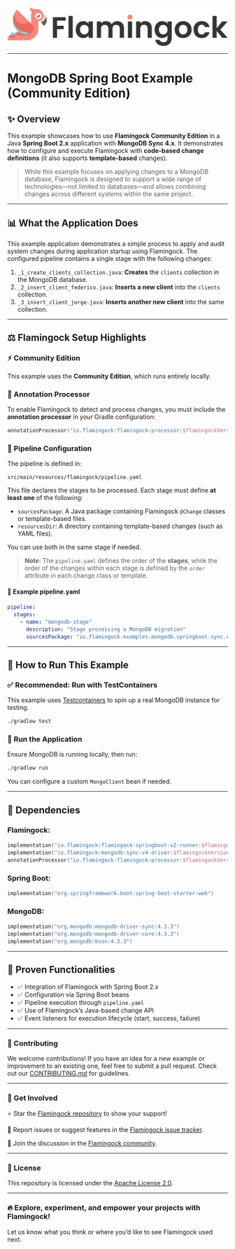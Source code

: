![Header Image](../../misc/logo-with-text.png)

---

# MongoDB Spring Boot Example (Community Edition)

## ✨ Overview

This example showcases how to use **Flamingock Community Edition** in a Java **Spring Boot 2.x** application with **MongoDB Sync 4.x**. 
It demonstrates how to configure and execute Flamingock with **code-based change definitions** (it also supports **template-based** changes).

> While this example focuses on applying changes to a MongoDB database, Flamingock is designed to support a wide range of technologies—not limited to databases—and allows combining changes across different systems within the same project.

---

## 📊 What the Application Does

This example application demonstrates a simple process to apply and audit system changes during application startup using Flamingock. The configured pipeline contains a single stage with the following changes:

1. `_1_create_clients_collection.java`: **Creates** the `clients` collection in the MongoDB database.
2. `_2_insert_client_federico.java`: **Inserts a new client** into the `clients` collection.
3. `_3_insert_client_jorge.java`: **Inserts another new client** into the same collection.

---

## ⚖️ Flamingock Setup Highlights

### ⚡ Community Edition
This example uses the **Community Edition**, which runs entirely locally.

### 🔹 Annotation Processor
To enable Flamingock to detect and process changes, you must include the **annotation processor** in your Gradle configuration:
```kotlin
annotationProcessor("io.flamingock:flamingock-processor:$flamingockVersion")
```

### 📜 Pipeline Configuration
The pipeline is defined in:
```
src/main/resources/flamingock/pipeline.yaml
```
This file declares the stages to be processed. Each stage must define **at least one** of the following:

- `sourcesPackage`: A Java package containing Flamingock `@Change` classes or template-based files.
- `resourcesDir`: A directory containing template-based changes (such as YAML files).

You can use both in the same stage if needed.

> **Note**: The `pipeline.yaml` defines the order of the **stages**, while the order of the changes within each stage is defined by the `order` attribute in each change class or template.

#### 📅 Example pipeline.yaml
```yaml
pipeline:
  stages:
    - name: "mongodb-stage"
      description: "Stage processing a MongoDB migration"
      sourcesPackage: "io.flamingock.examples.mongodb.springboot.sync.changes"
```

---

## 📅 How to Run This Example

### ✅ Recommended: Run with TestContainers
This example uses [Testcontainers](https://www.testcontainers.org/) to spin up a real MongoDB instance for testing.
```bash
./gradlew test
```

### 🚀 Run the Application
Ensure MongoDB is running locally, then run:
```bash
./gradlew run
```
You can configure a custom `MongoClient` bean if needed.

---

## 🔹 Dependencies

### Flamingock:
```kotlin
implementation("io.flamingock:flamingock-springboot-v2-runner:$flamingockVersion")
implementation("io.flamingock:mongodb-sync-v4-driver:$flamingockVersion")
annotationProcessor("io.flamingock:flamingock-processor:$flamingockVersion")
```

### Spring Boot:
```kotlin
implementation("org.springframework.boot:spring-boot-starter-web")
```

### MongoDB:
```kotlin
implementation("org.mongodb:mongodb-driver-sync:4.3.3")
implementation("org.mongodb:mongodb-driver-core:4.3.3")
implementation("org.mongodb:bson:4.3.3")
```

---

## 🔧 Proven Functionalities

- ✅ Integration of Flamingock with Spring Boot 2.x
- ✅ Configuration via Spring Boot beans
- ✅ Pipeline execution through `pipeline.yaml`
- ✅ Use of Flamingock’s Java-based change API
- ✅ Event listeners for execution lifecycle (start, success, failure)

---

### 📢 Contributing
We welcome contributions! If you have an idea for a new example or improvement to an existing one, feel free to submit a
pull request. Check out our [CONTRIBUTING.md](../../CONTRIBUTING.md) for guidelines.

___

### 🤝 Get Involved
⭐ Star the [Flamingock repository](https://github.com/mongock/flamingock-project) to show your support!

🐞 Report issues or suggest features in the [Flamingock issue tracker](https://github.com/mongock/flamingock-project/issues).

💬 Join the discussion in the [Flamingock community](https://github.com/mongock/flamingock-project/discussions).

___

### 📜 License
This repository is licensed under the [Apache License 2.0](../../LICENSE.md).

___

### 🔥 Explore, experiment, and empower your projects with Flamingock!
Let us know what you think or where you’d like to see Flamingock used next.

